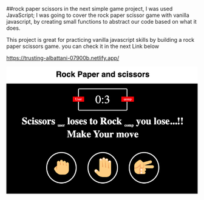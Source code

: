 ##rock paper scissors
in the next simple game project, I was used JavaScript;
I was going to cover the rock paper scissor game with vanilla javascript, by creating small functions to abstract our code based on what it does.

This project is great for practicing vanilla javascript skills by building a rock paper scissors game.
you can check it in the next Link below

https://trusting-albattani-07900b.netlify.app/

<img src="https://github.com/TotoroDavid/rockPaperScissorsVanilla-script-/blob/master/Screen%20Shot%202021-05-01%20at%207.53.50%20pm.png?raw=true">
